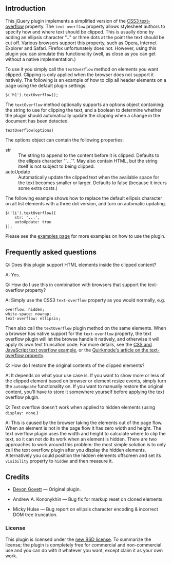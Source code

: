 ## Introduction

This jQuery plugin implements a simplified version of the
[CSS3 text-overflow](https://developer.mozilla.org/en/CSS/text-overflow)
property. The `text-overflow` property allows stylesheet authors to
specify how and where text should be clipped. This is usually done
by adding an ellipsis character "`…`" or three dots at the point
the text should be cut off. Various browsers support this property,
such as Opera, Internet Explorer and Safari. Firefox unfortunately
does not. However, using this plugin you can simulate this
functionality (well, as close as you can get without a native
implementation.)

To use it you simply call the `textOverflow` method on elements you
want clipped. Clipping is only applied when the browser does not
support it natively. The following is an example of how to clip all
header elements on a page using the default plugin settings.

    $('h1').textOverflow();

The `textOverflow` method optionally supports an options object containing: the
string to use for clipping the text, and a boolean to determine
whether the plugin should automatically update the clipping when a
change in the document has been detected.

    textOverflow(options)

The options object can contain the following properties:
<dl>
	<dt>str</dt>
	<dd>The string to append to the content before it is clipped. Defaults to the ellipsis character "`…`". May also contain HTML, but the string itself is not subject to being clipped.</dd>
	<dt>autoUpdate</dt>
	<dd>Automatically update the clipped text when the available space for the text becomes smaller or larger. Defaults to false (because it incurs some extra costs.)</dd>
</dl>

The following example shows how to replace the default ellipsis
character on all list elements with a three dot version, and turn
on automatic updating.

    $('li').textOverflow({
        str: '...',
        autoUpdate: true
    });

Please see the [examples page](examples/examples.html) for more examples on
how to use the plugin.

## Frequently asked questions

Q: Does this plugin support HTML elements inside the clipped content?

A: Yes.

Q: How do I use this in combination with browsers that support the
text-overflow property?

A: Simply use the CSS3 `text-overflow` property as you would normally,
e.g.

    overflow: hidden;
    white-space: nowrap;
    text-overflow: ellipsis;

Then also call the `textOverflow` plugin method on the same
elements. When a browser has native support for the `text-overflow`
property, the text overflow plugin will let the browse handle it
natively, and otherwise it will apply its own text truncation code.
For more details, see the
[CSS and JavaScript text overflow example](examples/css-or-js.html), or the
[Quirkmode's article on the text-overflow property](http://www.quirksmode.org/css/textoverflow.html).

Q: How do I restore the original contents of the clipped elements?

A: It depends on what your use case is. If you want to show more or
less of the clipped element based on browser or element resize
events, simply turn the `autoUpdate` functionality on. If you want
to manually restore the original content, you'll have to store it
somewhere yourself before applying the text overflow plugin.

Q: Text overflow doesn't work when applied to hidden elements (using
`display: none`.)

A: This is caused by the browser taking the elements out of the page
flow. When an element is not in the page flow it has zero width and
height. The text overflow plugin uses the width and height to
calculate where to clip the text, so it can not do its work when an
element is hidden. There are two approaches to work around this
problem: the most simple solution is to only call the text overflow
plugin after you display the hidden elements. Alternatively you
could position the hidden elements offscreen and set its
`visibility` property to `hidden` and then measure it.

## Credits

-  
    [Devon Govett](http://devongovett.wordpress.com/2009/04/06/text-overflow-ellipsis-for-firefox-via-jquery/)
    ― Original plugin.

-  
    Andrew A. Kononykhin ― Bug fix for markup reset on cloned
    elements.

-  
    Micky Hulse ― Bug report on ellipsis character encoding & incorrect
    DOM tree truncation.

### License

This plugin is licensed under the
[new BSD license](http://www.bramstein.com/licenses/BSD.txt). To summarize the license; the
plugin is completely free for commercial and non-commercial use and
you can do with it whatever you want, except claim it as your own
work.

